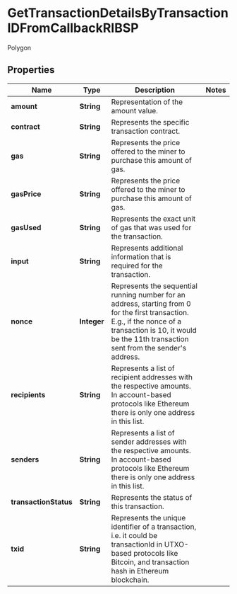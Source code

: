 

# GetTransactionDetailsByTransactionIDFromCallbackRIBSP

Polygon

## Properties

| Name | Type | Description | Notes |
|------------ | ------------- | ------------- | -------------|
|**amount** | **String** | Representation of the amount value. |  |
|**contract** | **String** | Represents the specific transaction contract. |  |
|**gas** | **String** | Represents the price offered to the miner to purchase this amount of gas. |  |
|**gasPrice** | **String** | Represents the price offered to the miner to purchase this amount of gas. |  |
|**gasUsed** | **String** | Represents the exact unit of gas that was used for the transaction. |  |
|**input** | **String** | Represents additional information that is required for the transaction. |  |
|**nonce** | **Integer** | Represents the sequential running number for an address, starting from 0 for the first transaction. E.g., if the nonce of a transaction is 10, it would be the 11th transaction sent from the sender&#39;s address. |  |
|**recipients** | **String** | Represents a list of recipient addresses with the respective amounts. In account-based protocols like Ethereum there is only one address in this list. |  |
|**senders** | **String** | Represents a list of sender addresses with the respective amounts. In account-based protocols like Ethereum there is only one address in this list. |  |
|**transactionStatus** | **String** | Represents the status of this transaction. |  |
|**txid** | **String** | Represents the unique identifier of a transaction, i.e. it could be transactionId in UTXO-based protocols like Bitcoin, and transaction hash in Ethereum blockchain. |  |




